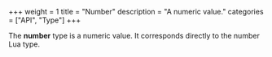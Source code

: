 +++
weight = 1
title = "Number"
description = "A numeric value."
categories = ["API", "Type"]
+++

The **number** type is a numeric value. It corresponds directly to the
number Lua type.